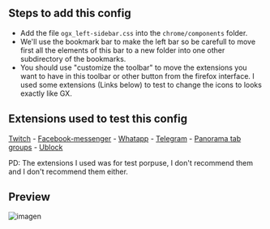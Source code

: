 ## Steps to add this config

<ul>
  <li>Add the file <code>ogx_left-sidebar.css</code> into the <code>chrome/components</code> folder.</li>
  <li>We'll use the bookmark bar to make the left bar so be carefull to move first all the elements of this bar to a new folder into one other 
    subdirectory of the bookmarks. </li>
  <li>You should use "customize the toolbar" to move the extensions you want to have in this toolbar or other button from the firefox interface. I used 
    some extensions (Links below) to test to change the icons to looks exactly like GX.</li>
</ul>

## Extensions used to test this config

[Twitch](https://addons.mozilla.org/es/firefox/addon/twitch-live-channels/) - 
[Facebook-messenger](https://addons.mozilla.org/es/firefox/addon/sideapp-for-messenger/) - 
[Whatapp](https://addons.mozilla.org/es/firefox/addon/whatsapp-messenger/) - 
[Telegram](https://addons.mozilla.org/es/firefox/addon/messenger-for-telegram/) - 
[Panorama tab groups](https://addons.mozilla.org/es/firefox/addon/panorama-tab-groups/) - 
[Ublock](https://addons.mozilla.org/es/firefox/addon/ublock-origin/) </br>

<p>PD: The extensions I used was for test porpuse, I don't recommend them and I don't recommend them either.</p>

## Preview

![imagen](https://user-images.githubusercontent.com/22057609/194623967-be508e7c-9950-49a1-9bed-74bf9f5312fb.png)
